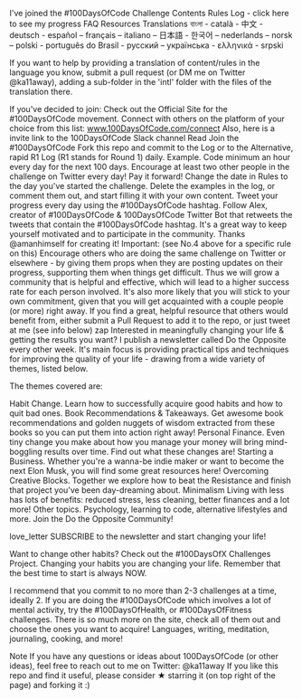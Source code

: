 I've joined the #100DaysOfCode Challenge
Contents
Rules
Log - click here to see my progress
FAQ
Resources
Translations
বাংলা - català - 中文 - deutsch - español – français – italiano – 日本語 - 한국어 – nederlands – norsk – polski - português do Brasil - русский – українська - ελληνικά - srpski

If you want to help by providing a translation of content/rules in the language you know, submit a pull request (or DM me on Twitter @ka11away), adding a sub-folder in the 'intl' folder with the files of the translation there.

If you've decided to join:
Check out the Official Site for the #100DaysOfCode movement. Connect with others on the platform of your choice from this list: www.100DaysOfCode.com/connect Also, here is a invite link to the 100DaysOfCode Slack channel
Read Join the #100DaysOfCode
Fork this repo and commit to the Log or to the Alternative, rapid R1 Log (R1 stands for Round 1) daily. Example.
Code minimum an hour every day for the next 100 days.
Encourage at least two other people in the challenge on Twitter every day! Pay it forward!
Change the date in Rules to the day you've started the challenge.
Delete the examples in the log, or comment them out, and start filling it with your own content.
Tweet your progress every day using the #100DaysOfCode hashtag.
Follow Alex, creator of #100DaysOfCode & 100DaysOfCode Twitter Bot that retweets the tweets that contain the #100DaysOfCode hashtag. It's a great way to keep yourself motivated and to participate in the community. Thanks @amanhimself for creating it!
Important: (see No.4 above for a specific rule on this) Encourage others who are doing the same challenge on Twitter or elsewhere - by giving them props when they are posting updates on their progress, supporting them when things get difficult. Thus we will grow a community that is helpful and effective, which will lead to a higher success rate for each person involved. It's also more likely that you will stick to your own commitment, given that you will get acquainted with a couple people (or more) right away.
If you find a great, helpful resource that others would benefit from, either submit a Pull Request to add it to the repo, or just tweet at me (see info below)
zap Interested in meaningfully changing your life & getting the results you want?
I publish a newsletter called Do the Opposite every other week. It's main focus is providing practical tips and techniques for improving the quality of your life - drawing from a wide variety of themes, listed below.

The themes covered are:

Habit Change. Learn how to successfully acquire good habits and how to quit bad ones.
Book Recommendations & Takeaways. Get awesome book recommendations and golden nuggets of wisdom extracted from these books so you can put them into action right away!
Personal Finance. Even tiny change you make about how you manage your money will bring mind-boggling results over time. Find out what these changes are!
Starting a Business. Whether you're a wanna-be indie maker or want to become the next Elon Musk, you will find some great resources here!
Overcoming Creative Blocks. Together we explore how to beat the Resistance and finish that project you've been day-dreaming about.
Minimalism Living with less has lots of benefits: reduced stress, less cleaning, better finances and a lot more!
Other topics. Psychology, learning to code, alternative lifestyles and more.
Join the Do the Opposite Community!

love_letter SUBSCRIBE to the newsletter and start changing your life!

Want to change other habits?
Check out the #100DaysOfX Challenges Project. Changing your habits you are changing your life. Remember that the best time to start is always NOW.

I recommend that you commit to no more than 2-3 challenges at a time, ideally 2. If you are doing the #100DaysOfCode which involves a lot of mental activity, try the #100DaysOfHealth, or #100DaysOfFitness challenges. There is so much more on the site, check all of them out and choose the ones you want to acquire! Languages, writing, meditation, journaling, cooking, and more!

Note
If you have any questions or ideas about 100DaysOfCode (or other ideas), feel free to reach out to me on Twitter: @ka11away
If you like this repo and find it useful, please consider ★ starring it (on top right of the page) and forking it :)
